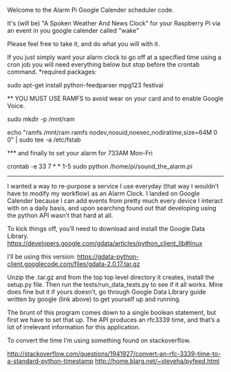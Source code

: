 Welcome to the Alarm Pi Google Calender scheduler code.

It's (will be) "A Spoken Weather And News Clock" for your Raspberry Pi via an event in you google calender called "wake"

Please feel free to take it, and do what you will with it.

If you just simply want your alarm clock to go off at a specified time
using a cron job you will need everything below but stop before the crontab command.
*required packages:

  sudo apt-get install python-feedparser mpg123 festival

** YOU MUST USE RAMFS to avoid wear on your card and to enable Google Voice.

  sudo mkdir -p /mnt/ram

  echo "ramfs       /mnt/ram ramfs   nodev,nosuid,noexec,nodiratime,size=64M   0 0" | sudo tee -a /etc/fstab

*** and finally to set your alarm for 733AM Mon-Fri

  crontab -e 33 7 * * 1-5 sudo python /home/pi/sound_the_alarm.pi

  ****************************************************************

  I wanted a way to re-purpose a service I use everyday (that way I wouldn’t have to modify my workflow) as an Alarm Clock. I landed on Google Calender because I can add events from pretty much every device I interact with on a daily basis, and upon searching found out that developing using the python API wasn’t that hard at all.

  To kick things off, you’ll need to download and install the Google Data Library.
      https://developers.google.com/gdata/articles/python_client_lib#linux

  I’ll be using this version: https://gdata-python-client.googlecode.com/files/gdata-2.0.17.tar.gz

   Unzip the .tar.gz and from the top top level directory it creates, install the setup.py file. Then run the tests/run_data_tests.py to see if it all works. Mine does fine but it if yours doesn’t, go through Google Data Library guide written by google (link above) to get yourself up and running.

  The brunt of this program comes down to a single boolean statement, but first we have to set that up. The API produces an rfc3339 time, and that’s a lot of irrelevant information for this application.

  To convert the time I’m using something found on stackoverflow.

  http://stackoverflow.com/questions/1941927/convert-an-rfc-3339-time-to-a-standard-python-timestamp
  http://home.blarg.net/~steveha/pyfeed.html
